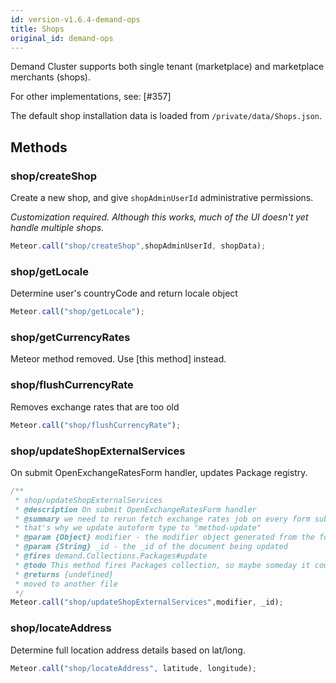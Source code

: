 ```yaml
---
id: version-v1.6.4-demand-ops
title: Shops
original_id: demand-ops
---
```

    
Demand Cluster supports both single tenant (marketplace) and marketplace merchants (shops).

For other implementations, see: [#357]

The default shop installation data is loaded from `/private/data/Shops.json`.

## Methods

### shop/createShop

Create a new shop, and give `shopAdminUserId` administrative permissions.

_Customization required. Although this works, much of the UI doesn't yet handle multiple shops._

```js
Meteor.call("shop/createShop",shopAdminUserId, shopData);
```

### shop/getLocale

Determine user's countryCode and return locale object

```js
Meteor.call("shop/getLocale");
```

### shop/getCurrencyRates

Meteor method removed. Use [this method] instead.

### shop/flushCurrencyRate

Removes exchange rates that are too old

```js
Meteor.call("shop/flushCurrencyRate");
```

### shop/updateShopExternalServices

On submit OpenExchangeRatesForm handler, updates Package registry.

```js
/**
 * shop/updateShopExternalServices
 * @description On submit OpenExchangeRatesForm handler
 * @summary we need to rerun fetch exchange rates job on every form submit,
 * that's why we update autoform type to "method-update"
 * @param {Object} modifier - the modifier object generated from the form values
 * @param {String} _id - the _id of the document being updated
 * @fires demand.Collections.Packages#update
 * @todo This method fires Packages collection, so maybe someday it could be
 * @returns {undefined}
 * moved to another file
 */
Meteor.call("shop/updateShopExternalServices",modifier, _id);
```

### shop/locateAddress

Determine full location address details based on lat/long.

```js
Meteor.call("shop/locateAddress", latitude, longitude);
```
